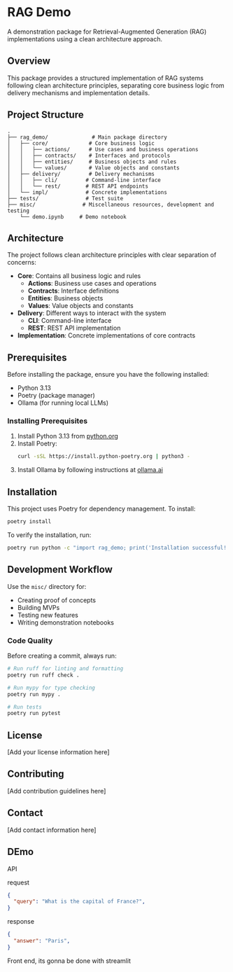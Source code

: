 # RAG Demo

A demonstration package for Retrieval-Augmented Generation (RAG) implementations using a clean architecture approach.

## Overview

This package provides a structured implementation of RAG systems following clean architecture principles, separating core business logic from delivery mechanisms and implementation details.

## Project Structure

```
.
├── rag_demo/              # Main package directory
│   ├── core/             # Core business logic
│   │   ├── actions/      # Use cases and business operations
│   │   ├── contracts/    # Interfaces and protocols
│   │   ├── entities/     # Business objects and rules
│   │   └── values/       # Value objects and constants
│   ├── delivery/         # Delivery mechanisms
│   │   ├── cli/         # Command-line interface
│   │   └── rest/        # REST API endpoints
│   └── impl/            # Concrete implementations
├── tests/               # Test suite
├── misc/               # Miscellaneous resources, development and testing
    └── demo.ipynb     # Demo notebook
```

## Architecture

The project follows clean architecture principles with clear separation of concerns:

- **Core**: Contains all business logic and rules
  - **Actions**: Business use cases and operations
  - **Contracts**: Interface definitions
  - **Entities**: Business objects
  - **Values**: Value objects and constants
- **Delivery**: Different ways to interact with the system
  - **CLI**: Command-line interface
  - **REST**: REST API implementation
- **Implementation**: Concrete implementations of core contracts

## Prerequisites

Before installing the package, ensure you have the following installed:

- Python 3.13 
- Poetry (package manager)
- Ollama (for running local LLMs)

### Installing Prerequisites

1. Install Python 3.13 from [python.org](https://python.org)
2. Install Poetry:
   ```bash
   curl -sSL https://install.python-poetry.org | python3 -
   ```
3. Install Ollama by following instructions at [ollama.ai](https://ollama.ai)


## Installation

This project uses Poetry for dependency management. To install:

```bash
poetry install
```

To verify the installation, run:

```bash
poetry run python -c "import rag_demo; print('Installation successful!')"
```

## Development Workflow

Use the `misc/` directory for:
   - Creating proof of concepts
   - Building MVPs
   - Testing new features
   - Writing demonstration notebooks

### Code Quality

Before creating a commit, always run:

```bash
# Run ruff for linting and formatting
poetry run ruff check .

# Run mypy for type checking
poetry run mypy .

# Run tests
poetry run pytest
```


## License
[Add your license information here]

## Contributing

[Add contribution guidelines here]

## Contact

[Add contact information here]



## DEmo

API

request

```json
{
  "query": "What is the capital of France?",
}
```

response

```json
{
  "answer": "Paris",
}
```


Front end, its gonna be done with streamlit

